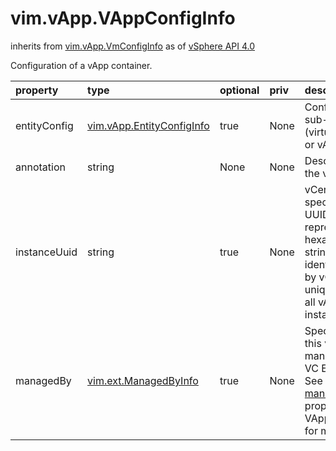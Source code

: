 vim.vApp.VAppConfigInfo
=======================
inherits from [vim.vApp.VmConfigInfo](docs/vim.vApp.VmConfigInfo.md)
as of [vSphere API 4.0](vim.version.md#vim.version.version5)


Configuration of a vApp container.

| property | type | optional | priv | desc |
|:---------|:-----|:---------|:-----|:-----|
| entityConfig | [vim.vApp.EntityConfigInfo](vim.vApp.EntityConfigInfo.md "vim.vApp.EntityConfigInfo") | true | None | Configuration of sub-entities (virtual machine or vApp). |
| annotation | string | None | None | Description for the vApp. |
| instanceUuid | string | true | None | vCenter-specific 128-bit UUID of a vApp, represented  as a hexademical    string. This identifier is used by vCenter to uniquely identify all    vApp instances. |
| managedBy | [vim.ext.ManagedByInfo](vim.ext.ManagedByInfo.md "vim.ext.ManagedByInfo") | true | None | Specifies that this vApp is managed by a VC Extension. See the  <a href="vim.vApp.VAppConfigSpec.md#managedBy">managedBy</a> property in the  VAppConfigSpec for more details. |


